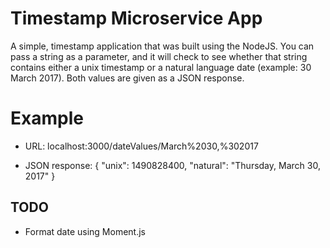 # Timestamp Microservice App

A simple, timestamp application that was built using the NodeJS. You can pass a string as a parameter, and it will check to see whether that string contains either a unix timestamp or a natural language date (example: 30 March 2017). Both values are given as a JSON response.

# Example 

* URL: 
localhost:3000/dateValues/March%2030,%302017

* JSON response:
{
  "unix": 1490828400,
  "natural": "Thursday, March 30, 2017"
}

## TODO
 * Format date using Moment.js
